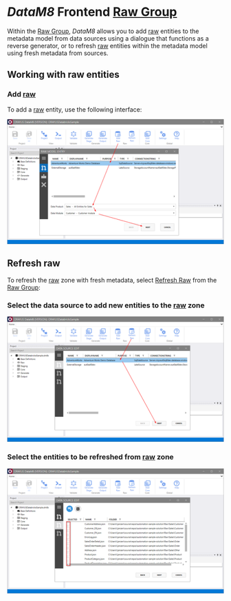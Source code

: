 # _DataM8_ Frontend [Raw Group](../frontend.md#raw-group)

Within the [Raw Group](../frontend.md#raw-group), _DataM8_ allows you to add [raw](../../metadatamodel/zones/raw.md#entity-definition) entities to the metadata model from data sources using a dialogue that functions as a reverse generator, or to refresh [raw](../metadatamodel/zones/raw.md) entities within the metadata model using fresh metadata from sources.

## Working with raw entities

### Add [raw](../../metadatamodel/zones/raw.md#entity-definition)

To add a [raw](../../metadatamodel/zones/raw.md#entity-definition) entity, use the following interface:

![Adding a raw entity](../../assets/images/add_raw.png)

## Refresh raw

To refresh the [raw](../../metadatamodel/zones/raw.md) zone with fresh metadata, select [Refresh Raw](../frontend.md#refresh-raw) from the [Raw Group](../frontend.md#raw-group):

### Select the data source to add new entities to the [raw](../../metadatamodel/zones/raw.md) zone

![Refresh a raw entity 1](../../assets/images/refresh_raw1.png)

### Select the entities to be refreshed from [raw](../../metadatamodel/zones/raw.md) zone

![Refresh a raw entity 2](../../assets/images/refresh_raw2.png)

